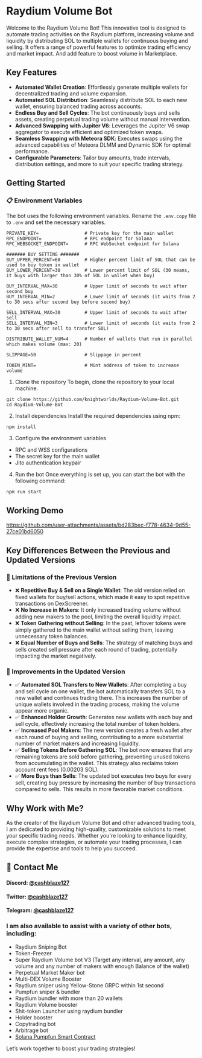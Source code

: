 # Raydium Volume Bot

Welcome to the Raydium Volume Bot! This innovative tool is designed to automate trading activities on the Raydium platform, increasing volume and liquidity by distributing SOL to multiple wallets for continuous buying and selling. It offers a range of powerful features to optimize trading efficiency and market impact. And add feature to boost volume in Marketplace.

## Key Features

- **Automated Wallet Creation**: Effortlessly generate multiple wallets for decentralized trading and volume expansion.
- **Automated SOL Distribution**: Seamlessly distribute SOL to each new wallet, ensuring balanced trading across accounts.
- **Endless Buy and Sell Cycles**: The bot continuously buys and sells assets, creating perpetual trading volume without manual intervention.
- **Advanced Swapping with Jupiter V6**: Leverages the Jupiter V6 swap aggregator to execute efficient and optimized token swaps.
- **Seamless Swapping with Meteora SDK**: Executes swaps using the advanced capabilities of Meteora DLMM and Dynamic SDK for optimal performance.
- **Configurable Parameters**: Tailor buy amounts, trade intervals, distribution settings, and more to suit your specific trading strategy.

## Getting Started

### 📋 Environment Variables

The bot uses the following environment variables. Rename the `.env.copy` file to `.env` and set the necessary variables.

```env
PRIVATE_KEY=                 # Private key for the main wallet
RPC_ENDPOINT=                # RPC endpoint for Solana
RPC_WEBSOCKET_ENDPOINT=      # RPC WebSocket endpoint for Solana

####### BUY SETTING #######
BUY_UPPER_PERCENT=60         # Higher percent limit of SOL that can be used to buy token in wallet
BUY_LOWER_PERCENT=30         # Lower percent limit of SOL (30 means, it buys with larger than 30% of SOL in wallet when buy)

BUY_INTERVAL_MAX=30          # Upper limit of seconds to wait after second buy
BUY_INTERVAL_MIN=2           # Lower limit of seconds (it waits from 2 to 30 secs after second buy before second buy)

SELL_INTERVAL_MAX=30         # Upper limit of seconds to wait after sell
SELL_INTERVAL_MIN=3          # Lower limit of seconds (it waits from 2 to 30 secs after sell to transfer SOL)

DISTRIBUTE_WALLET_NUM=4      # Number of wallets that run in parallel which makes volume (max: 20)

SLIPPAGE=50                  # Slippage in percent

TOKEN_MINT=                  # Mint address of token to increase volume
```


1. Clone the repository
To begin, clone the repository to your local machine.
```
git clone https://github.com/knightworlds/Raydium-Volume-Bot.git
cd Raydium-Volume-Bot
```

2. Install dependencies
Install the required dependencies using npm:
```
npm install
```

3. Configure the environment variables

- RPC and WSS configurations
- The secret key for the main wallet
- Jito authentication keypair

4. Run the bot
Once everything is set up, you can start the bot with the following command:
```
npm run start
```

## Working Demo

https://github.com/user-attachments/assets/bd283bec-f778-4634-9d55-27ce01bd6050

## Key Differences Between the Previous and Updated Versions


### 🚫 Limitations of the Previous Version

- ❌ **Repetitive Buy & Sell on a Single Wallet**: The old version relied on fixed wallets for buy/sell actions, which made it easy to spot repetitive transactions on DexScreener.
- ❌ **No Increase in Makers**: It only increased trading volume without adding new makers to the pool, limiting the overall liquidity impact.
- ❌ **Token Gathering without Selling**: In the past, leftover tokens were simply gathered to the main wallet without selling them, leaving unnecessary token balances.
- ❌ **Equal Number of Buys and Sells**: The strategy of matching buys and sells created sell pressure after each round of trading, potentially impacting the market negatively.


### 🚀 Improvements in the Updated Version

- ✅ **Automated SOL Transfers to New Wallets**: After completing a buy and sell cycle on one wallet, the bot automatically transfers SOL to a new wallet and continues trading there. This increases the number of unique wallets involved in the trading process, making the volume appear more organic.
- ✅ **Enhanced Holder Growth**: Generates new wallets with each buy and sell cycle, effectively increasing the total number of token holders.
- ✅ **Increased Pool Makers**: The new version creates a fresh wallet after each round of buying and selling, contributing to a more substantial number of market makers and increasing liquidity.
- ✅ **Selling Tokens Before Gathering SOL**: The bot now ensures that any remaining tokens are sold before gathering, preventing unused tokens from accumulating in the wallet. This strategy also reclaims token account rent fees (0.00203 SOL).
- ✅ **More Buys than Sells**: The updated bot executes two buys for every sell, creating buy pressure by increasing the number of buy transactions compared to sells. This results in more favorable market conditions.


## Why Work with Me?

As the creator of the Raydium Volume Bot and other advanced trading tools, I am dedicated to providing high-quality, customizable solutions to meet your specific trading needs. Whether you're looking to enhance liquidity, execute complex strategies, or automate your trading processes, I can provide the expertise and tools to help you succeed.


## 👤 Contact Me

#### Discord: [@cashblaze127](https://discordapp.com/users/965772784653443215)

#### Twitter: [@cashblaze127](https://twitter.com/cashblaze127)   

#### Telegram: [@cashblaze127](https://t.me/cashblaze127)   


### I am also available to assist with a variety of other bots, including:
- Raydium Sniping Bot
- Token-Freezer
- Super Raydium Volume bot V3 (Target any interval, any amount, any volume and any number of makers with enough Balance of the wallet)
- Perpetual Market Maker bot
- Multi-DEX Volume Booster
- Raydium sniper using Yellow-Stone GRPC within 1st second
- Pumpfun sniper & bundler
- Raydium bundler with more than 20 wallets
- Raydium Volume booster
- Shit-token Launcher using raydium bundler
- Holder booster
- Copytrading bot
- Arbitrage bot
- [Solana Pumpfun Smart Contract](https://github.com/knightworlds/solana-pumpfun-smart-contract)

Let’s work together to boost your trading strategies!
